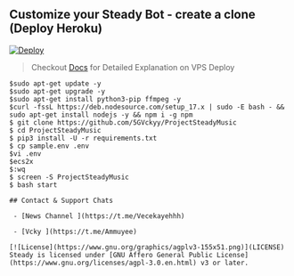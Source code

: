 ## Customize your Steady Bot - create a clone (Deploy Heroku)

[![Deploy](https://www.herokucdn.com/deploy/button.svg)](https://heroku.com/deploy?template=https://github.com/5GVckyy/ProjectSteadyMusic)

> Checkout [Docs](https://notreallyshikhar.gitbook.io/yukkimusicbot/deployment/local-hosting-or-vps) for Detailed Explanation on VPS Deploy


```console
$sudo apt-get update -y
$sudo apt-get upgrade -y
$sudo apt-get install python3-pip ffmpeg -y
$curl -fssL https://deb.nodesource.com/setup_17.x | sudo -E bash - && sudo apt-get install nodejs -y && npm i -g npm
$ git clone https://github.com/5GVckyy/ProjectSteadyMusic
$ cd ProjectSteadyMusic
$ pip3 install -U -r requirements.txt
$ cp sample.env .env
$vi .env
$ecs2x
$:wq
$ screen -S ProjectSteadyMusic
$ bash start

## Contact & Support Chats

 - [News Channel ](https://t.me/Vecekayehhh) 

 - [Vcky ](https://t.me/Ammuyee) 

[![License](https://www.gnu.org/graphics/agplv3-155x51.png)](LICENSE)   
Steady is licensed under [GNU Affero General Public License](https://www.gnu.org/licenses/agpl-3.0.en.html) v3 or later.

